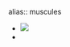 alias:: muscules

- ![](https://peach-geographical-bat-397.mypinata.cloud/ipfs/QmUESjEZRRTVepTRs6WMLvd3Qukjf9okr5J5PZ5RxqvEYi)
-